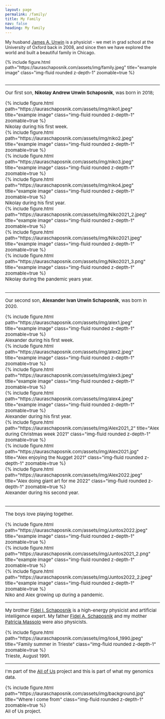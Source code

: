 ```yaml
---
layout: page
permalink: /family/
title: My Family
nav: false
heading: My family
---
```


My husband [James A. Unwin](https://jamesunwin.github.io/) is a physicist - we met in grad school at the University of Oxford back in 2008, and since then we have explored the world and built a beautiful family in Chicago. 

<div class="row">
    <div class="col-sm mt-3 mt-md-0">
        {% include figure.html path="https://lauraschaposnik.com/assets/img/family.jpeg" title="example image" class="img-fluid rounded z-depth-1" zoomable=true %}
    </div>
</div>

<br>

 
<hr>
<span style="font-size:15px">
 

Our first son, <b>Nikolay Andrew Unwin Schaposnik</b>, was born in 2018; 

 
<div class="row">
    <div class="col-sm mt-3 mt-md-0">
        {% include figure.html path="https://lauraschaposnik.com/assets/img/niko1.jpeg" title="example image" class="img-fluid rounded z-depth-1" zoomable=true %}
    </div>
</div>
<div class="caption">
    Nikolay during his first week.
</div>





<div class="row">
    <div class="col-sm mt-3 mt-md-0">
        {% include figure.html path="https://lauraschaposnik.com/assets/img/niko2.jpeg" title="example image" class="img-fluid rounded z-depth-1" zoomable=true %}
    </div>
    <div class="col-sm mt-3 mt-md-0">
        {% include figure.html path="https://lauraschaposnik.com/assets/img/niko3.jpeg" title="example image" class="img-fluid rounded z-depth-1" zoomable=true %}
    </div>
    <div class="col-sm mt-3 mt-md-0">
        {% include figure.html path="https://lauraschaposnik.com/assets/img/niko4.jpeg" title="example image" class="img-fluid rounded z-depth-1" zoomable=true %}
    </div>
</div>
<div class="caption">
    Nikolay during his first year.
</div>


<div class="row">
    <div class="col-sm mt-3 mt-md-0">
        {% include figure.html path="https://lauraschaposnik.com/assets/img/Niko2021_2.jpeg" title="example image" class="img-fluid rounded z-depth-1" zoomable=true %}
    </div>
    <div class="col-sm mt-3 mt-md-0">
        {% include figure.html path="https://lauraschaposnik.com/assets/img/Niko2021.jpeg" title="example image" class="img-fluid rounded z-depth-1" zoomable=true %}
    </div>
    <div class="col-sm mt-3 mt-md-0">
        {% include figure.html path="https://lauraschaposnik.com/assets/img/Niko2021_3.png" title="example image" class="img-fluid rounded z-depth-1" zoomable=true  %}
    </div>
</div>
<div class="caption">
    Nikolay during the pandemic years year.
</div>



<br>

 
<hr>
<span style="font-size:15px">
 

Our second son, <b>Alexander Ivan Unwin Schaposnik</b>, was born in 2020.

 
<div class="row">
    <div class="col-sm mt-3 mt-md-0">
        {% include figure.html path="https://lauraschaposnik.com/assets/img/alex1.jpeg" title="example image" class="img-fluid rounded z-depth-1" zoomable=true %}
    </div>
</div>
<div class="caption">
    Alexander during his first week.
</div>
 


<div class="row">
    <div class="col-sm mt-3 mt-md-0">
        {% include figure.html path="https://lauraschaposnik.com/assets/img/alex2.jpeg" title="example image" class="img-fluid rounded z-depth-1" zoomable=true %}
    </div>
    <div class="col-sm mt-3 mt-md-0">
        {% include figure.html path="https://lauraschaposnik.com/assets/img/alex3.jpeg" title="example image" class="img-fluid rounded z-depth-1" zoomable=true %}
    </div>
    <div class="col-sm mt-3 mt-md-0">
        {% include figure.html path="https://lauraschaposnik.com/assets/img/alex4.jpeg" title="example image" class="img-fluid rounded z-depth-1" zoomable=true %}
    </div>
</div>
<div class="caption">
    Alexander during his first year.
</div>


<div class="row">
    <div class="col-sm mt-3 mt-md-0">
        {% include figure.html path="https://lauraschaposnik.com/assets/img/Alex2021_2" title="Alex during Christmas week 2021" class="img-fluid rounded z-depth-1" zoomable=true %}
    </div>
    <div class="col-sm mt-3 mt-md-0">
        {% include figure.html path="https://lauraschaposnik.com/assets/img/Alex2021.jpg" title="Alex enjoying the Nugget 2021" class="img-fluid rounded z-depth-1" zoomable=true %}
    </div>
    <div class="col-sm mt-3 mt-md-0">
        {% include figure.html path="https://lauraschaposnik.com/assets/img/Alex2022.jpeg" title="Alex doing giant art for me 2022" class="img-fluid rounded z-depth-1" zoomable=true %}
    </div>
</div>
<div class="caption">
    Alexander during his second year.
</div>


<br>

 
 <hr>
<span style="font-size:15px">

The boys love playing together. 

<div class="row">
    <div class="col-sm mt-3 mt-md-0">
        {% include figure.html path="https://lauraschaposnik.com/assets/img/Juntos2022.jpeg" title="example image" class="img-fluid rounded z-depth-1" zoomable=true %}
    </div>
    <div class="col-sm mt-3 mt-md-0">
        {% include figure.html path="https://lauraschaposnik.com/assets/img/Juntos2021_2.png" title="example image" class="img-fluid rounded z-depth-1" zoomable=true %}
    </div>
    <div class="col-sm mt-3 mt-md-0">
        {% include figure.html path="https://lauraschaposnik.com/assets/img/Juntos2022_2.jpeg" title="example image" class="img-fluid rounded z-depth-1" zoomable=true %}
    </div>
</div>
<div class="caption">
    Niko and Alex growing up during a pandemic.
</div>

<hr>
<span style="font-size:15px">
 
My brother [Fidel I. Schaposnik](https://fidel-schaposnik.github.io/) is a high-energy physicist and artificial intelligence expert. My father [Fidel A. Schaposnik](https://sites.google.com/site/schaposnik/)  and my mother [Patricia Massolo](https://es.wikipedia.org/wiki/Claudia_Patricia_Massolo) were also physicists. 


 

 
<div class="row">
    <div class="col-sm mt-3 mt-md-0">
        {% include figure.html path="https://lauraschaposnik.com/assets/img/los4_1990.jpeg" title="Family summer in Trieste" class="img-fluid rounded z-depth-1" zoomable=true %}
    </div>
</div>
<div class="caption">
   Trieste, August 1991.
</div>


<hr>
<span style="font-size:15px">

I'm part of the [All of Us](https://joinallofus.org/) project and this is part of what my genomics data.  

<div class="row">
    <div class="col-sm mt-3 mt-md-0">
        {% include figure.html path="https://lauraschaposnik.com/assets/img/background.jpg" title="Where I come from" class="img-fluid rounded z-depth-1" zoomable=true %}
    </div>
</div>
<div class="caption">
All of Us project. 
</div>

